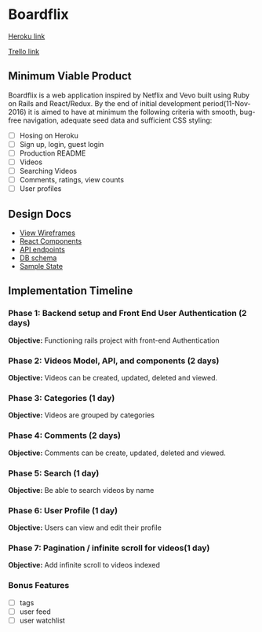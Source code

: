 # Boardflix

[Heroku link][heroku]

[Trello link][trello]

[heroku]: https://boardflix.herokuapp.com/
[trello]: https://trello.com/b/qV47bwZp

## Minimum Viable Product

Boardflix is a web application inspired by Netflix and Vevo built using Ruby on Rails and React/Redux. By the end of initial development period(11-Nov-2016) it is aimed to have at minimum the following criteria with smooth, bug-free navigation, adequate seed data and sufficient CSS styling:

- [ ] Hosing on Heroku
- [ ] Sign up, login, guest login
- [ ] Production README
- [ ] Videos
- [ ] Searching Videos
- [ ] Comments, ratings, view counts
- [ ] User profiles

## Design Docs
* [View Wireframes][wireframes]
* [React Components][components]
* [API endpoints][api-endpoints]
* [DB schema][schema]
* [Sample State][sample-state]

[wireframes]: wireframes
[components]: component-hierarchy.md
[sample-state]: sample-state.md
[api-endpoints]: api-endpoints.md
[schema]: schema.md

## Implementation Timeline

### Phase 1: Backend setup and Front End User Authentication (2 days)
**Objective:** Functioning rails project with front-end Authentication

### Phase 2: Videos Model, API, and components (2 days)
**Objective:** Videos can be created, updated, deleted and viewed.

### Phase 3: Categories (1 day)
**Objective:** Videos are grouped by categories

### Phase 4: Comments (2 days)
**Objective:** Comments can be create, updated, deleted and viewed.

### Phase 5: Search (1 day)
**Objective:** Be able to search videos by name

### Phase 6: User Profile (1 day)
**Objective:** Users can view and edit their profile

### Phase 7: Pagination / infinite scroll for videos(1 day)
**Objective:** Add infinite scroll to videos indexed

### Bonus Features
* [ ] tags
* [ ] user feed
* [ ] user watchlist
